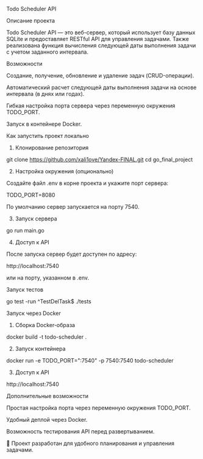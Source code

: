 Todo Scheduler API

Описание проекта

Todo Scheduler API — это веб-сервер, который использует базу данных SQLite и предоставляет RESTful API для управления задачами. Также реализована функция вычисления следующей даты выполнения задачи с учетом заданного интервала.

Возможности

Создание, получение, обновление и удаление задач (CRUD-операции).

Автоматический расчет следующей даты выполнения задачи на основе интервала (в днях или годах).

Гибкая настройка порта сервера через переменную окружения TODO_PORT.

Запуск в контейнере Docker.

Как запустить проект локально

1. Клонирование репозитория

git clone https://github.com/xali1ove/Yandex-FINAL.git
cd go_final_project

2. Настройка окружения (опционально)

Создайте файл .env в корне проекта и укажите порт сервера:

TODO_PORT=8080

По умолчанию сервер запускается на порту 7540.

3. Запуск сервера

go run main.go

4. Доступ к API

После запуска сервер будет доступен по адресу:

http://localhost:7540

или на порту, указанном в .env.

Запуск тестов

go test -run ^TestDelTask$ ./tests

Запуск через Docker

1. Сборка Docker-образа

docker build -t todo-scheduler .

2. Запуск контейнера

docker run -e TODO_PORT=":7540" -p 7540:7540 todo-scheduler

3. Доступ к API

http://localhost:7540

Дополнительные возможности

Простая настройка порта через переменную окружения TODO_PORT.

Удобный деплой через Docker.

Возможность тестирования API перед развертыванием.

📌 Проект разработан для удобного планирования и управления задачами.